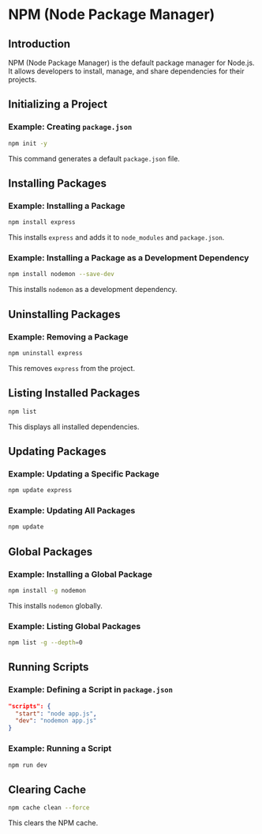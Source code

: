 # NPM (Node Package Manager)

## Introduction
NPM (Node Package Manager) is the default package manager for Node.js. It allows developers to install, manage, and share dependencies for their projects.

## Initializing a Project

### Example: Creating `package.json`
```sh
npm init -y
```
This command generates a default `package.json` file.

## Installing Packages

### Example: Installing a Package
```sh
npm install express
```
This installs `express` and adds it to `node_modules` and `package.json`.

### Example: Installing a Package as a Development Dependency
```sh
npm install nodemon --save-dev
```
This installs `nodemon` as a development dependency.

## Uninstalling Packages

### Example: Removing a Package
```sh
npm uninstall express
```
This removes `express` from the project.

## Listing Installed Packages
```sh
npm list
```
This displays all installed dependencies.

## Updating Packages

### Example: Updating a Specific Package
```sh
npm update express
```

### Example: Updating All Packages
```sh
npm update
```

## Global Packages

### Example: Installing a Global Package
```sh
npm install -g nodemon
```
This installs `nodemon` globally.

### Example: Listing Global Packages
```sh
npm list -g --depth=0
```

## Running Scripts

### Example: Defining a Script in `package.json`
```json
"scripts": {
  "start": "node app.js",
  "dev": "nodemon app.js"
}
```

### Example: Running a Script
```sh
npm run dev
```

## Clearing Cache
```sh
npm cache clean --force
```
This clears the NPM cache.
